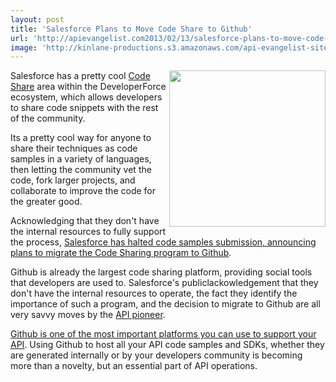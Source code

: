 ```yaml
---
layout: post
title: 'Salesforce Plans to Move Code Share to Github'
url: 'http://apievangelist.com2013/02/13/salesforce-plans-to-move-code-share-to-github/'
image: 'http://kinlane-productions.s3.amazonaws.com/api-evangelist-site/blog/salesforce-code-share.png'
---
```



<p>
     <a title="code share" href="http://developer.force.com/codeshare/apex/resultspage?l=mru&amp;title=All%20Projects"><img src="https://s3.amazonaws.com/kinlane-productions/api-evangelist/salesforce/salesforce-code-share.png"  width="250" align="right" /></a>
</p>
<p>
     Salesforce has a pretty cool <a title="code share" href="http://developer.force.com/codeshare/apex/resultspage?l=mru&amp;title=All%20Projects">Code Share</a> area within the DeveloperForce ecosystem, which allows developers to share code snippets with the rest of the community.
</p>
<p>
     Its a pretty cool way for anyone to share their techniques as code samples in a variety of languages, then letting the community vet the code, fork larger projects, and collaborate to improve the code for the greater good.
</p>
<p>
     Acknowledging that they don't have the internal resources to fully support the process, <a href="http://blogs.developerforce.com/developer-relations/2013/02/bringing-code-and-community-together.html">Salesforce has halted code samples submission, announcing plans to migrate the Code Sharing program to Github</a>.
</p>
<p>
     Github is already the largest code sharing platform, providing social tools that developers are used to. Salesforce's publiclackowledgement that they don't have the internal resources to operate, the fact they identify the importance of such a program, and the decision to migrate to Github are all very savvy moves by the <a title="API Pioneer" href="/2011/01/28/history-of-apis-salesforce-com/">API pioneer</a>.
</p>
<p>
     <a href="/blog/tag.php?Search_Tag=Github%20101">Github is one of the most important platforms you can use to support your API</a>. Using Github to host all your API code samples and SDKs, whether they are generated internally or by your developers community is becoming more than a novelty, but an essential part of API operations.
</p>
